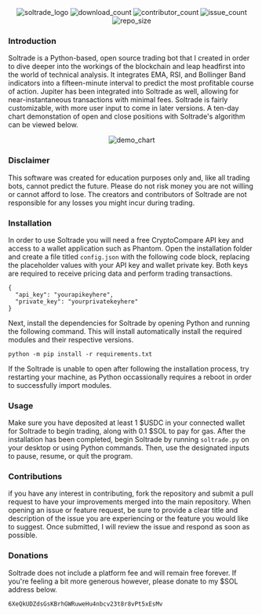 <div align="center">
  <img src=https://github.com/noahtheprogrammer/soltrade/assets/81941019/aee060e2-d254-447e-b2ec-746367e06483 alt="soltrade_logo">
  <img src=https://img.shields.io/github/downloads/noahtheprogrammer/soltrade/total?style=for-the-badge alt="download_count">
  <img src=https://img.shields.io/github/contributors/noahtheprogrammer/soltrade?style=for-the-badge alt="contributor_count">
  <img src=https://img.shields.io/github/issues-raw/noahtheprogrammer/soltrade?style=for-the-badge alt="issue_count">
  <img src=https://img.shields.io/github/repo-size/noahtheprogrammer/soltrade?style=for-the-badge alt="repo_size">
</div>

### Introduction
Soltrade is a Python-based, open source trading bot that I created in order to dive deeper into the workings of the blockchain and leap headfirst into the world of technical analysis. It integrates EMA, RSI, and Bollinger Band indicators into a fifteen-minute interval to predict the most profitable course of action. Jupiter has been integrated into Soltrade as well, allowing for near-instantaneous transactions with minimal fees. Soltrade is fairly customizable, with more user input to come in later versions. A ten-day chart demonstation of open and close positions with Soltrade's algorithm can be viewed below.

<div align="center">
  <img src=https://user-images.githubusercontent.com/81941019/227742349-d87b9dab-286e-47a9-a1b7-51f4e8023274.png alt="demo_chart">
</div>

### Disclaimer
This software was created for education purposes only and, like all trading bots, cannot predict the future.
Please do not risk money you are not willing or cannot afford to lose. 
The creators and contributors of Soltrade are not responsible for any losses you might incur during trading.

### Installation
In order to use Soltrade you will need a free CryptoCompare API key and access to a wallet application such as Phantom.
Open the installation folder and create a file titled `config.json` with the following code block, replacing the placeholder values with your API key and wallet private key. Both keys are required to receive pricing data and perform trading transactions.
```
{
  "api_key": "yourapikeyhere",
  "private_key": "yourprivatekeyhere"
}
```
Next, install the dependencies for Soltrade by opening Python and running the following command.
This will install automatically install the required modules and their respective versions.
```
python -m pip install -r requirements.txt
```
If the Soltrade is unable to open after following the installation process, try restarting your machine, as Python occassionally requires a reboot in order to successfully import modules.

### Usage
Make sure you have deposited at least 1 $USDC in your connected wallet for Soltrade to begin trading, along with 0.1 $SOL to pay for gas.
After the installation has been completed, begin Soltrade by running `soltrade.py` on your desktop or using Python commands.
Then, use the designated inputs to pause, resume, or quit the program.

### Contributions
if you have any interest in contributing, fork the repository and submit a pull request to have your improvements merged into the main repository. When opening an issue or feature request, be sure to provide a clear title and description of the issue you are experiencing or the feature you would like to suggest. Once submitted, I will review the issue and respond as soon as possible.

### Donations
Soltrade does not include a platform fee and will remain free forever.
If you're feeling a bit more generous however, please donate to my $SOL address below.
```
6XeQkUDZdsGsKBrhGWRuweHu4nbcv23t8r8vPt5xEsMv
```